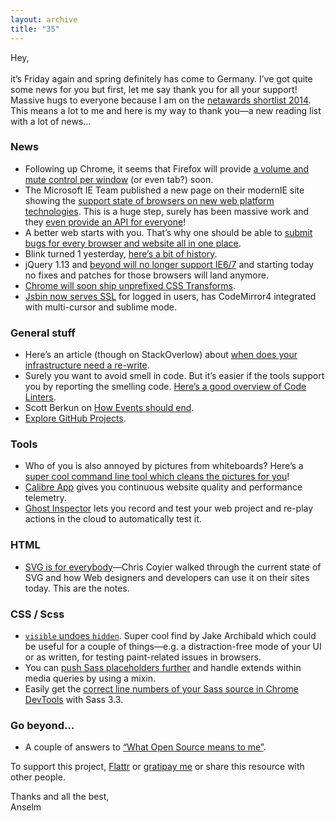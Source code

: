 ```yaml
---
layout: archive
title: "35"
---
```



Hey,<br>
<br>
it’s Friday again and spring definitely has come to Germany. I’ve got quite some news for you but first, let me say thank you for all your support! Massive hugs to everyone because I am on the [netawards shortlist 2014](https://thenetawards.com/vote/young-developer/). This means a lot to me and here is my way to thank you—a new reading list with a lot of news…

### News

- Following up Chrome, it seems that Firefox will provide [a volume and mute control per window](https://bugzilla.mozilla.org/show_bug.cgi?id=923247) (or even tab?) soon.
- The Microsoft IE Team published a new page on their modernIE site showing the [support state of browsers on new web platform technologies](http://status.modern.ie/#/). This is a huge step, surely has been massive work and they [even provide an API for everyone](http://status.modern.ie/features)!
- A better web starts with you. That’s why one should be able to [submit bugs for every browser and website all in one place](http://dev.webcompat.com/).
- Blink turned 1 yesterday, [here’s a bit of history](http://blog.chromium.org/2014/04/blinks-first-birthday.html).
- jQuery 1.13 and [beyond will no longer support IE6/7](http://blog.jquery.com/2014/04/02/browser-support-in-jquery-1-12-and-beyond/) and starting today no fixes and patches for those browsers will land anymore.
- [Chrome will soon ship unprefixed CSS Transforms](https://groups.google.com/a/chromium.org/forum/#!topic/blink-dev/vjyd8It--3Y).
- [Jsbin now serves SSL](http://jsbin.com/blog/twdtw-3-codemirror-settings) for logged in users, has CodeMirror4 integrated with multi-cursor and sublime mode.

### General stuff

- Here’s an article (though on StackOverlow) about [when does your infrastructure need a re-write](http://programmers.stackexchange.com/questions/6268/when-is-a-big-rewrite-the-answer/6303#6303).
- Surely you want to avoid smell in code. But it’s easier if the tools support you by reporting the smelling code. [Here’s a good overview of Code Linters](https://github.com/showcases/clean-code-linters).
- Scott Berkun on [How Events should end](http://scottberkun.com/2014/how-events-should-end/).
- [Explore GitHub Projects](https://github.com/explore).

### Tools

- Who of you is also annoyed by pictures from whiteboards? Here’s a [super cool command line tool which cleans the pictures for you](https://gist.github.com/lelandbatey/8677901)!
- [Calibre App](https://calibreapp.com/) gives you continuous website quality and performance telemetry.
- [Ghost Inspector](https://ghostinspector.com/) lets you record and test your web project and re-play actions in the cloud to automatically test it.

### HTML

- [SVG is for everybody](http://www.lukew.com/ff/entry.asp?1859)—Chris Coyier walked through the current state of SVG and how Web designers and developers can use it on their sites today. This are the notes.

### CSS / Scss

- [`visible` undoes `hidden`](http://jakearchibald.com/2014/visible-undoes-hidden/). Super cool find by Jake Archibald which could be useful for a couple of things—e.g. a distraction-free mode of your UI or as written, for testing paint-related issues in browsers.
- You can [push Sass placeholders further](http://hugogiraudel.com/2014/04/01/pushing-sass-placeholders-further/) and handle extends within media queries by using a mixin.
- Easily get the [correct line numbers of your Sass source in Chrome DevTools](http://www.jamestease.co.uk/blether/view-sass-line-numbers-and-file-in-chrome-dev-tools) with Sass 3.3.

### Go beyond…

- A couple of answers to [“What Open Source means to me”](https://github.com/nickdesaulniers/What-Open-Source-Means-To-Me).

To support this project, [Flattr](https://flattr.com/profile/helloanselm) or [gratipay me](https://www.gratipay.com/Anselm%20Hannemann/) or share this resource with other people.

Thanks and all the best,<br>
Anselm
